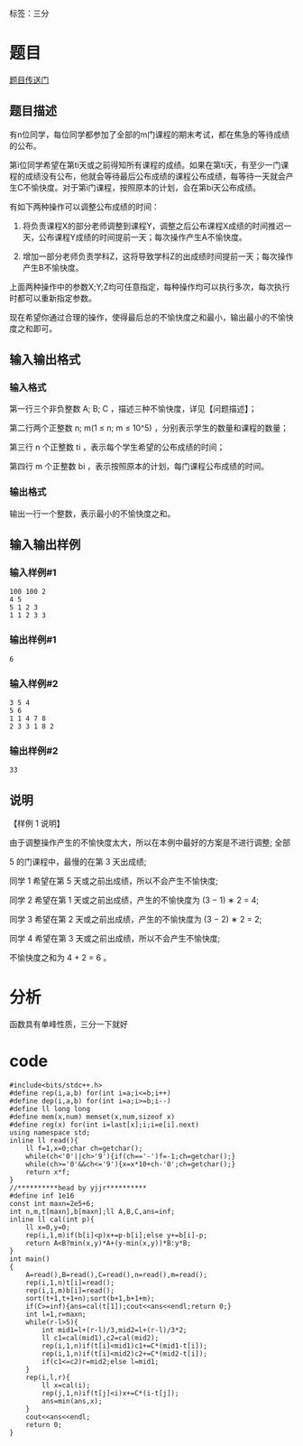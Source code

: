 ﻿---
subtitle: "单峰函数求值"
tags: 
 - 特殊-三分
grammar_cjkRuby: true
catalog: true
layout:  post
header-img: "img/header/P42.jpg"
preview-img: "/img/preview/P42.jpg"
---
标签：三分

# 题目

[题目传送门](https://www.luogu.org/problemnew/show/P3745)


## 题目描述

有n位同学，每位同学都参加了全部的m门课程的期末考试，都在焦急的等待成绩的公布。

第i位同学希望在第ti天或之前得知所有课程的成绩。如果在第ti天，有至少一门课程的成绩没有公布，他就会等待最后公布成绩的课程公布成绩，每等待一天就会产生C不愉快度。对于第i门课程，按照原本的计划，会在第bi天公布成绩。

有如下两种操作可以调整公布成绩的时间：

1. 将负责课程X的部分老师调整到课程Y，调整之后公布课程X成绩的时间推迟一天，公布课程Y成绩的时间提前一天；每次操作产生A不愉快度。

2. 增加一部分老师负责学科Z，这将导致学科Z的出成绩时间提前一天；每次操作产生B不愉快度。

上面两种操作中的参数X;Y;Z均可任意指定，每种操作均可以执行多次，每次执行时都可以重新指定参数。

现在希望你通过合理的操作，使得最后总的不愉快度之和最小，输出最小的不愉快度之和即可。
## 输入输出格式
### 输入格式

第一行三个非负整数 A; B; C ，描述三种不愉快度，详见【问题描述】；

第二行两个正整数 n; m(1 ≤ n; m ≤ 10^5) ，分别表示学生的数量和课程的数量；

第三行 n 个正整数 ti ，表示每个学生希望的公布成绩的时间；

第四行 m 个正整数 bi ，表示按照原本的计划，每门课程公布成绩的时间。

### 输出格式

输出一行一个整数，表示最小的不愉快度之和。

## 输入输出样例
### 输入样例#1
```
100 100 2
4 5
5 1 2 3
1 1 2 3 3
```
### 输出样例#1
```
6
```
### 输入样例#2
```
3 5 4
5 6
1 1 4 7 8
2 3 3 1 8 2
```
### 输出样例#2
```
33
```
## 说明

【样例 1 说明】

由于调整操作产生的不愉快度太大，所以在本例中最好的方案是不进行调整; 全部

5 的门课程中，最慢的在第 3 天出成绩;

同学 1 希望在第 5 天或之前出成绩，所以不会产生不愉快度;

同学 2 希望在第 1 天或之前出成绩，产生的不愉快度为 (3 − 1) ∗ 2 = 4;

同学 3 希望在第 2 天或之前出成绩，产生的不愉快度为 (3 − 2) ∗ 2 = 2;

同学 4 希望在第 3 天或之前出成绩，所以不会产生不愉快度;

不愉快度之和为 4 + 2 = 6 。

# 分析

函数具有单峰性质，三分一下就好

# code
```
#include<bits/stdc++.h>
#define rep(i,a,b) for(int i=a;i<=b;i++)
#define dep(i,a,b) for(int i=a;i>=b;i--)
#define ll long long
#define mem(x,num) memset(x,num,sizeof x)
#define reg(x) for(int i=last[x];i;i=e[i].next)
using namespace std;
inline ll read(){
	ll f=1,x=0;char ch=getchar();
	while(ch<'0'||ch>'9'){if(ch=='-')f=-1;ch=getchar();}
	while(ch>='0'&&ch<='9'){x=x*10+ch-'0';ch=getchar();}
	return x*f;
}
//**********head by yjjr**********
#define inf 1e16
const int maxn=2e5+6;
int n,m,t[maxn],b[maxn];ll A,B,C,ans=inf;
inline ll cal(int p){
	ll x=0,y=0;
	rep(i,1,m)if(b[i]<p)x+=p-b[i];else y+=b[i]-p;
	return A<B?min(x,y)*A+(y-min(x,y))*B:y*B;
}
int main()
{
	A=read(),B=read(),C=read(),n=read(),m=read();
	rep(i,1,n)t[i]=read();
	rep(i,1,m)b[i]=read();
	sort(t+1,t+1+n);sort(b+1,b+1+m);
	if(C>=inf){ans=cal(t[1]);cout<<ans<<endl;return 0;}
	int l=1,r=maxn;
	while(r-l>5){
		int mid1=l+(r-l)/3,mid2=l+(r-l)/3*2;
		ll c1=cal(mid1),c2=cal(mid2);
		rep(i,1,n)if(t[i]<mid1)c1+=C*(mid1-t[i]);
		rep(i,1,n)if(t[i]<mid2)c2+=C*(mid2-t[i]);
		if(c1<=c2)r=mid2;else l=mid1;
	}
	rep(i,l,r){
		ll x=cal(i);
		rep(j,1,n)if(t[j]<i)x+=C*(i-t[j]);
		ans=min(ans,x);
	}
	cout<<ans<<endl;
	return 0;
}
```
